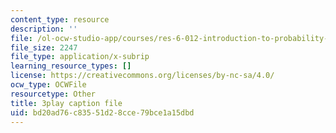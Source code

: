 ```yaml
---
content_type: resource
description: ''
file: /ol-ocw-studio-app/courses/res-6-012-introduction-to-probability-spring-2018/bd20ad76c83551d28cce79bce1a15dbd_WFMTus20mz4.vtt
file_size: 2247
file_type: application/x-subrip
learning_resource_types: []
license: https://creativecommons.org/licenses/by-nc-sa/4.0/
ocw_type: OCWFile
resourcetype: Other
title: 3play caption file
uid: bd20ad76-c835-51d2-8cce-79bce1a15dbd
---
```

